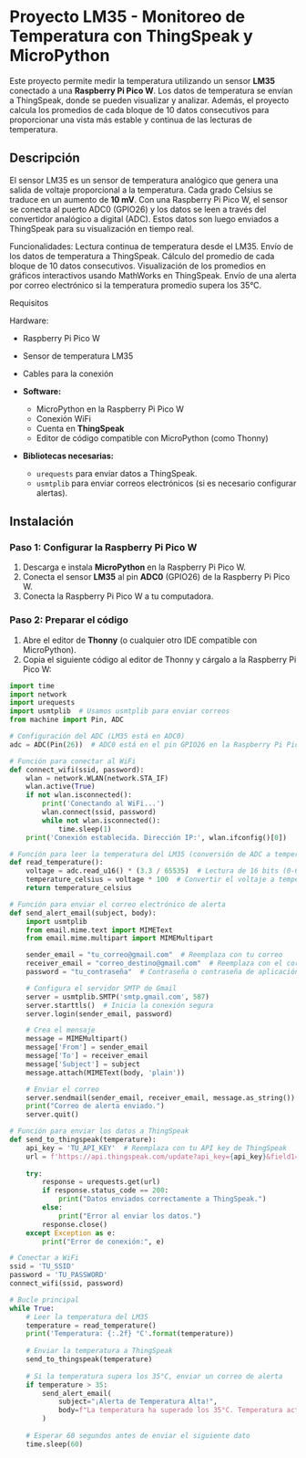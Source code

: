 # Proyecto LM35 - Monitoreo de Temperatura con ThingSpeak y MicroPython

Este proyecto permite medir la temperatura utilizando un sensor **LM35** conectado a una **Raspberry Pi Pico W**. Los datos de temperatura se envían a ThingSpeak, donde se pueden visualizar y analizar. Además, el proyecto calcula los promedios de cada bloque de 10 datos consecutivos para proporcionar una vista más estable y continua de las lecturas de temperatura.

## Descripción

El sensor LM35 es un sensor de temperatura analógico que genera una salida de voltaje proporcional a la temperatura. Cada grado Celsius se traduce en un aumento de **10 mV**. Con una Raspberry Pi Pico W, el sensor se conecta al puerto ADC0 (GPIO26) y los datos se leen a través del convertidor analógico a digital (ADC). Estos datos son luego enviados a ThingSpeak para su visualización en tiempo real.

Funcionalidades:
 Lectura continua de temperatura desde el LM35.
 Envío de los datos de temperatura a ThingSpeak.
 Cálculo del promedio de cada bloque de 10 datos consecutivos.
 Visualización de los promedios en gráficos interactivos usando MathWorks en ThingSpeak.
 Envío de una alerta por correo electrónico si la temperatura promedio supera los 35°C.

   Requisitos

  Hardware:
  - Raspberry Pi Pico W
  - Sensor de temperatura LM35
  - Cables para la conexión

- **Software:**
  - MicroPython en la Raspberry Pi Pico W
  - Conexión WiFi
  - Cuenta en **ThingSpeak**
  - Editor de código compatible con MicroPython (como Thonny)
  
- **Bibliotecas necesarias:**
  - `urequests` para enviar datos a ThingSpeak.
  - `usmtplib` para enviar correos electrónicos (si es necesario configurar alertas).

## Instalación

### Paso 1: Configurar la Raspberry Pi Pico W

1. Descarga e instala **MicroPython** en la Raspberry Pi Pico W.
2. Conecta el sensor **LM35** al pin **ADC0** (GPIO26) de la Raspberry Pi Pico W.
3. Conecta la Raspberry Pi Pico W a tu computadora.

### Paso 2: Preparar el código

1. Abre el editor de **Thonny** (o cualquier otro IDE compatible con MicroPython).
2. Copia el siguiente código al editor de Thonny y cárgalo a la Raspberry Pi Pico W:

```python
import time
import network
import urequests
import usmtplib  # Usamos usmtplib para enviar correos
from machine import Pin, ADC

# Configuración del ADC (LM35 está en ADC0)
adc = ADC(Pin(26))  # ADC0 está en el pin GPIO26 en la Raspberry Pi Pico W

# Función para conectar al WiFi
def connect_wifi(ssid, password):
    wlan = network.WLAN(network.STA_IF)
    wlan.active(True)
    if not wlan.isconnected():
        print('Conectando al WiFi...')
        wlan.connect(ssid, password)
        while not wlan.isconnected():
            time.sleep(1)
    print('Conexión establecida. Dirección IP:', wlan.ifconfig()[0])

# Función para leer la temperatura del LM35 (conversión de ADC a temperatura)
def read_temperature():
    voltage = adc.read_u16() * (3.3 / 65535)  # Lectura de 16 bits (0-65535)
    temperature_celsius = voltage * 100  # Convertir el voltaje a temperatura (10mV/°C)
    return temperature_celsius

# Función para enviar el correo electrónico de alerta
def send_alert_email(subject, body):
    import usmtplib
    from email.mime.text import MIMEText
    from email.mime.multipart import MIMEMultipart

    sender_email = "tu_correo@gmail.com"  # Reemplaza con tu correo
    receiver_email = "correo_destino@gmail.com"  # Reemplaza con el correo destino
    password = "tu_contraseña"  # Contraseña o contraseña de aplicación de Gmail

    # Configura el servidor SMTP de Gmail
    server = usmtplib.SMTP('smtp.gmail.com', 587)
    server.starttls()  # Inicia la conexión segura
    server.login(sender_email, password)

    # Crea el mensaje
    message = MIMEMultipart()
    message['From'] = sender_email
    message['To'] = receiver_email
    message['Subject'] = subject
    message.attach(MIMEText(body, 'plain'))

    # Enviar el correo
    server.sendmail(sender_email, receiver_email, message.as_string())
    print("Correo de alerta enviado.")
    server.quit()

# Función para enviar los datos a ThingSpeak
def send_to_thingspeak(temperature):
    api_key = 'TU_API_KEY'  # Reemplaza con tu API key de ThingSpeak
    url = f'https://api.thingspeak.com/update?api_key={api_key}&field1={temperature}'
    
    try:
        response = urequests.get(url)
        if response.status_code == 200:
            print("Datos enviados correctamente a ThingSpeak.")
        else:
            print("Error al enviar los datos.")
        response.close()
    except Exception as e:
        print("Error de conexión:", e)

# Conectar a WiFi
ssid = 'TU_SSID'
password = 'TU_PASSWORD'
connect_wifi(ssid, password)

# Bucle principal
while True:
    # Leer la temperatura del LM35
    temperature = read_temperature()
    print('Temperatura: {:.2f} °C'.format(temperature))
    
    # Enviar la temperatura a ThingSpeak
    send_to_thingspeak(temperature)
    
    # Si la temperatura supera los 35°C, enviar un correo de alerta
    if temperature > 35:
        send_alert_email(
            subject="¡Alerta de Temperatura Alta!",
            body=f"La temperatura ha superado los 35°C. Temperatura actual: {temperature:.2f}°C"
        )
    
    # Esperar 60 segundos antes de enviar el siguiente dato
    time.sleep(60)
